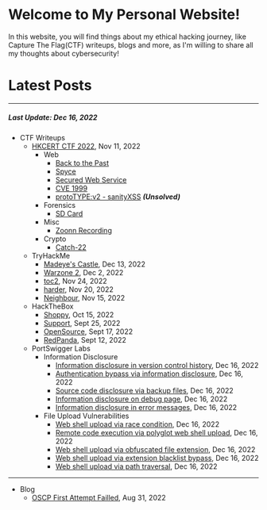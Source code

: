 # Welcome to My Personal Website!

In this website, you will find things about my ethical hacking journey, like Capture The Flag(CTF) writeups, blogs and more, as I'm willing to share all my thoughts about cybersecurity!

# Latest Posts

* * *
##### Last Update: Dec 16, 2022

- CTF Writeups
	- [HKCERT CTF 2022](https://siunam321.github.io/ctf/HKCERT-CTF-2022/), Nov 11, 2022
		- Web
			- [Back to the Past](https://siunam321.github.io/ctf/HKCERT-CTF-2022/Web/Back-to-the-Past/)
			- [Spyce](https://siunam321.github.io/ctf/HKCERT-CTF-2022/Web/Spyce/)
			- [Secured Web Service](https://siunam321.github.io/ctf/HKCERT-CTF-2022/Web/Secured-Web-Service/)
			- [CVE 1999](https://siunam321.github.io/ctf/HKCERT-CTF-2022/Web/CVE-1999/)
			- [protoTYPE:v2 - sanityXSS](https://siunam321.github.io/ctf/HKCERT-CTF-2022/Web/protoTYPEv2-sanityXSS/) ***(Unsolved)***
		- Forensics
			- [SD Card](https://siunam321.github.io/ctf/HKCERT-CTF-2022/Forensics/SD-Card/)
		- Misc
			- [Zoonn Recording](https://siunam321.github.io/ctf/HKCERT-CTF-2022/Misc/Zoonn-Recording/)
		- Crypto
			- [Catch-22](https://siunam321.github.io/ctf/HKCERT-CTF-2022/Crypto/Catch-22/)
	- TryHackMe
		- [Madeye's Castle](https://siunam321.github.io/ctf/tryhackme/Madeyes-Castle), Dec 13, 2022
		- [Warzone 2](https://siunam321.github.io/ctf/tryhackme/Warzone2), Dec 2, 2022
		- [toc2](https://siunam321.github.io/ctf/tryhackme/toc2), Nov 24, 2022
		- [harder](https://siunam321.github.io/ctf/tryhackme/harder), Nov 20, 2022
		- [Neighbour](https://siunam321.github.io/ctf/tryhackme/Neighbour), Nov 15, 2022
	- HackTheBox
		- [Shoppy](https://siunam321.github.io/ctf/hackthebox/Shoppy/), Oct 15, 2022
		- [Support](https://siunam321.github.io/ctf/hackthebox/Support/), Sept 25, 2022
		- [OpenSource](https://siunam321.github.io/ctf/hackthebox/OpenSource/), Sept 17, 2022
		- [RedPanda](https://siunam321.github.io/ctf/hackthebox/RedPanda/), Sept 12, 2022
	- PortSwigger Labs
		- Information Disclosure
			- [Information disclosure in version control history](https://siunam321.github.io/ctf/portswigger-labs/Information-Disclosure/id-5), Dec 16, 2022
			- [Authentication bypass via information disclosure](https://siunam321.github.io/ctf/portswigger-labs/Information-Disclosure/id-4), Dec 16, 2022
			- [Source code disclosure via backup files](https://siunam321.github.io/ctf/portswigger-labs/Information-Disclosure/id-3), Dec 16, 2022
			- [Information disclosure on debug page](https://siunam321.github.io/ctf/portswigger-labs/Information-Disclosure/id-2), Dec 16, 2022
			- [Information disclosure in error messages](https://siunam321.github.io/ctf/portswigger-labs/Information-Disclosure/id-1), Dec 16, 2022
		- File Upload Vulnerabilities
			- [Web shell upload via race condition](https://siunam321.github.io/ctf/portswigger-labs/File-Upload-Vulnerabilities/fuv-7), Dec 16, 2022
			- [Remote code execution via polyglot web shell upload](https://siunam321.github.io/ctf/portswigger-labs/File-Upload-Vulnerabilities/fuv-6), Dec 16, 2022
			- [Web shell upload via obfuscated file extension](https://siunam321.github.io/ctf/portswigger-labs/File-Upload-Vulnerabilities/fuv-5), Dec 16, 2022
			- [Web shell upload via extension blacklist bypass](https://siunam321.github.io/ctf/portswigger-labs/File-Upload-Vulnerabilities/fuv-4), Dec 16, 2022
			- [Web shell upload via path traversal](https://siunam321.github.io/ctf/portswigger-labs/File-Upload-Vulnerabilities/fuv-3), Dec 16, 2022

* * *
- Blog
	- [OSCP First Attempt Failled](https://siunam321.github.io/blog/2022-08-31-OSCP-First-Attempt-Failled), Aug 31, 2022

